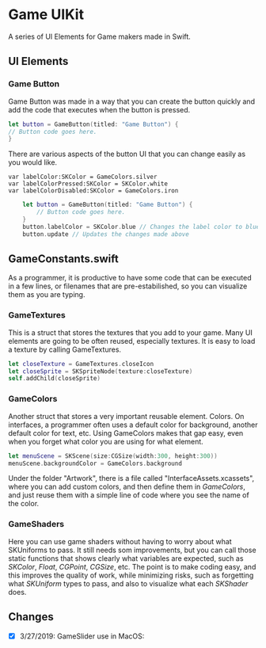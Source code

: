 #  Game UIKit
A series of UI Elements for Game makers made in Swift.

## UI Elements

### Game Button
Game Button was made in a way that you can create the button quickly and add the code that executes when the button is pressed.

```Swift
let button = GameButton(titled: "Game Button") {
// Button code goes here.
}
```

There are various aspects of the button UI that you can change easily as you would like.

    var labelColor:SKColor = GameColors.silver
    var labelColorPressed:SKColor = SKColor.white
    var labelColorDisabled:SKColor = GameColors.iron
    
```Swift
    let button = GameButton(titled: "Game Button") {
        // Button code goes here.
    }
    button.labelColor = SKColor.blue // Changes the label color to blue (enabled state)
    button.update // Updates the changes made above
```

## GameConstants.swift

As a programmer, it is productive to have some code that can be executed in a few lines, or filenames that are pre-estabilished, so you can visualize them as you are typing.

### GameTextures

This is a struct that stores the textures that you add to your game. Many UI elements are going to be often reused, especially textures. It is easy to load a texture by calling GameTextures.

```Swift
let closeTexture = GameTextures.closeIcon
let closeSprite = SKSpriteNode(texture:closeTexture)
self.addChild(closeSprite)
```

### GameColors

Another struct that stores a very important reusable element. Colors.
On interfaces, a programmer often uses a default color for background, another default color for text, etc. Using GameColors makes that gap easy, even when you forget what color you are using for what element.

```Swift
let menuScene = SKScene(size:CGSize(width:300, height:300))
menuScene.backgroundColor = GameColors.background
```

Under the folder "Artwork", there is a file called "InterfaceAssets.xcassets", where you can add custom colors, and then define them in *GameColors*, and just reuse them with a simple line of code where you see the name of the color.

### GameShaders

Here you can use game shaders without having to worry about what SKUniforms to pass. It still needs som improvements, but you can call those static functions that shows clearly what variables are expected, such as *SKColor*, *Float*, *CGPoint*, *CGSize*, etc. The point is to make coding easy, and this improves the quality of work, while minimizing risks, such as forgetting what *SKUniform* types to pass, and also to visualize what each *SKShader* does.


## Changes

- [X] 3/27/2019: GameSlider use in MacOS: 
